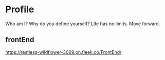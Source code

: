 # Profile

Who am I? Why do you define yourself? Life has no limits. Move forward.

## frontEnd

https://restless-wildflower-3069.on.fleek.co/FrontEnd/
